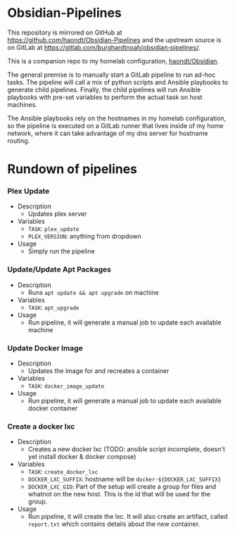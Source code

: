 # Obsidian-Pipelines

This repository is mirrored on GitHub at https://github.com/haondt/Obsidian-Pipelines and the upstream source is on GitLab at https://gitlab.com/burghardtnoah/obsidian-pipelines/.

This is a companion repo to my homelab configuration, [haondt/Obsidian](https://github.com/haondt/Obsidian).

The general premise is to manually start a GitLab pipeline to run ad-hoc tasks. The pipeline will call a mix of python scripts and Ansible playbooks to generate child pipelines. Finally, the child pipelines will run Ansible playbooks with pre-set variables to perform the actual task on host machines.

The Ansible playbooks rely on the hostnames in my homelab configuration, so the pipeline is executed on a GitLab runner that lives inside of my home network, where it can take advantage of my dns server for hostname routing.

# Rundown of pipelines

### Plex Update

- Description
    - Updates plex server
- Variables
    - `TASK`: `plex_update`
    - `PLEX_VERSION`: anything from dropdown
- Usage
    - Simply run the pipeline

### Update/Update Apt Packages

- Description
    - Runs `apt update && apt upgrade` on machine
- Variables
    - `TASK`: `apt_upgrade`
- Usage
    - Run pipeline, it will generate a manual job to update each available machine

### Update Docker Image

- Description
    - Updates the image for and recreates a container
- Variables
    - `TASK`: `docker_image_update`
- Usage
    - Run pipeline, it will generate a manual job to update each available docker container

### Create a docker lxc

- Description
    - Creates a new docker lxc (TODO: ansible script incomplete, doesn't yet install docker & docker compose)
- Variables
    - `TASK`: `create_docker_lxc`
    - `DOCKER_LXC_SUFFIX`: hostname will be `docker-${DOCKER_LXC_SUFFIX}`
    - `DOCKER_LXC_GID`: Part of the setup will create a group for files and whatnot on the new host. This is the id that will be used for the group.
- Usage
    - Run pipeline, it will create the lxc. It will also create an artifact, called `report.txt` which contains details about the new container.